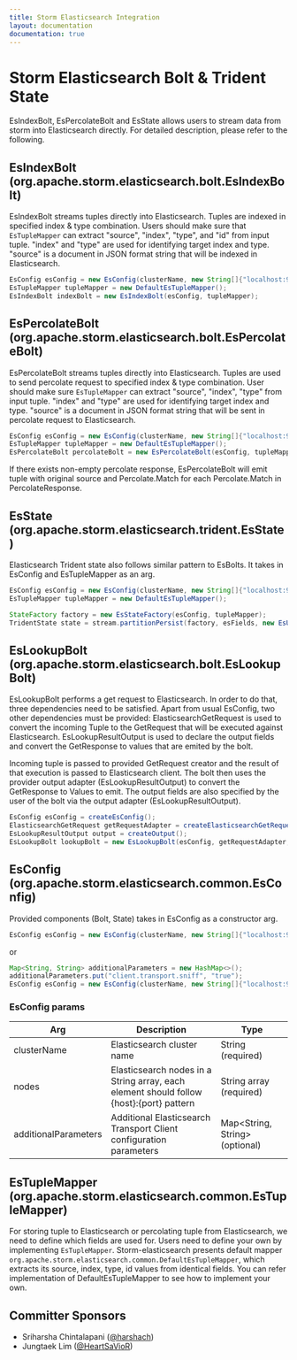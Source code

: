 ```yaml
---
title: Storm Elasticsearch Integration
layout: documentation
documentation: true
---
```


# Storm Elasticsearch Bolt & Trident State

  EsIndexBolt, EsPercolateBolt and EsState allows users to stream data from storm into Elasticsearch directly.
  For detailed description, please refer to the following.

## EsIndexBolt (org.apache.storm.elasticsearch.bolt.EsIndexBolt)

EsIndexBolt streams tuples directly into Elasticsearch. Tuples are indexed in specified index & type combination. 
Users should make sure that ```EsTupleMapper``` can extract "source", "index", "type", and "id" from input tuple.
"index" and "type" are used for identifying target index and type.
"source" is a document in JSON format string that will be indexed in Elasticsearch.

```java
EsConfig esConfig = new EsConfig(clusterName, new String[]{"localhost:9300"});
EsTupleMapper tupleMapper = new DefaultEsTupleMapper();
EsIndexBolt indexBolt = new EsIndexBolt(esConfig, tupleMapper);
```

## EsPercolateBolt (org.apache.storm.elasticsearch.bolt.EsPercolateBolt)

EsPercolateBolt streams tuples directly into Elasticsearch. Tuples are used to send percolate request to specified index & type combination. 
User should make sure ```EsTupleMapper``` can extract "source", "index", "type" from input tuple.
"index" and "type" are used for identifying target index and type.
"source" is a document in JSON format string that will be sent in percolate request to Elasticsearch.

```java
EsConfig esConfig = new EsConfig(clusterName, new String[]{"localhost:9300"});
EsTupleMapper tupleMapper = new DefaultEsTupleMapper();
EsPercolateBolt percolateBolt = new EsPercolateBolt(esConfig, tupleMapper);
```

If there exists non-empty percolate response, EsPercolateBolt will emit tuple with original source and Percolate.Match
for each Percolate.Match in PercolateResponse.

## EsState (org.apache.storm.elasticsearch.trident.EsState)

Elasticsearch Trident state also follows similar pattern to EsBolts. It takes in EsConfig and EsTupleMapper as an arg.

```java
EsConfig esConfig = new EsConfig(clusterName, new String[]{"localhost:9300"});
EsTupleMapper tupleMapper = new DefaultEsTupleMapper();

StateFactory factory = new EsStateFactory(esConfig, tupleMapper);
TridentState state = stream.partitionPersist(factory, esFields, new EsUpdater(), new Fields());
 ```

## EsLookupBolt (org.apache.storm.elasticsearch.bolt.EsLookupBolt)

EsLookupBolt performs a get request to Elasticsearch. 
In order to do that, three dependencies need to be satisfied. Apart from usual EsConfig, two other dependencies must be provided:
    ElasticsearchGetRequest is used to convert the incoming Tuple to the GetRequest that will be executed against Elasticsearch.
    EsLookupResultOutput is used to declare the output fields and convert the GetResponse to values that are emited by the bolt.

Incoming tuple is passed to provided GetRequest creator and the result of that execution is passed to Elasticsearch client.
The bolt then uses the provider output adapter (EsLookupResultOutput) to convert the GetResponse to Values to emit.
The output fields are also specified by the user of the bolt via the output adapter (EsLookupResultOutput).

```java
EsConfig esConfig = createEsConfig();
ElasticsearchGetRequest getRequestAdapter = createElasticsearchGetRequest();
EsLookupResultOutput output = createOutput();
EsLookupBolt lookupBolt = new EsLookupBolt(esConfig, getRequestAdapter, output);
```

## EsConfig (org.apache.storm.elasticsearch.common.EsConfig)
  
Provided components (Bolt, State) takes in EsConfig as a constructor arg.

```java
EsConfig esConfig = new EsConfig(clusterName, new String[]{"localhost:9300"});
```

or

```java
Map<String, String> additionalParameters = new HashMap<>();
additionalParameters.put("client.transport.sniff", "true");
EsConfig esConfig = new EsConfig(clusterName, new String[]{"localhost:9300"}, additionalParameters);
```

### EsConfig params

|Arg  |Description | Type
|---	|--- |---
|clusterName | Elasticsearch cluster name | String (required) |
|nodes | Elasticsearch nodes in a String array, each element should follow {host}:{port} pattern | String array (required) |
|additionalParameters | Additional Elasticsearch Transport Client configuration parameters | Map<String, String> (optional) |

## EsTupleMapper (org.apache.storm.elasticsearch.common.EsTupleMapper)

For storing tuple to Elasticsearch or percolating tuple from Elasticsearch, we need to define which fields are used for.
Users need to define your own by implementing ```EsTupleMapper```.
Storm-elasticsearch presents default mapper ```org.apache.storm.elasticsearch.common.DefaultEsTupleMapper```, which extracts its source, index, type, id values from identical fields.
You can refer implementation of DefaultEsTupleMapper to see how to implement your own.
  
## Committer Sponsors

 * Sriharsha Chintalapani ([@harshach](https://github.com/harshach))
 * Jungtaek Lim ([@HeartSaVioR](https://github.com/HeartSaVioR))
